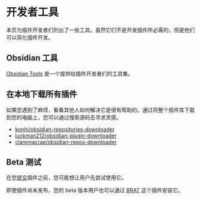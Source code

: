 <!--
 * @Author: luhaifeng666 youzui@hotmail.com
 * @Date: 2022-08-07 11:00:59
 * @LastEditors: luhaifeng666
 * @LastEditTime: 2022-08-17 10:37:08
 * @Description: 
-->
# 开发者工具

本页为插件开发者们列出了一些工具。虽然它们不是开发插件所必需的，但是他们可以简化插件开发。

## Obsidian 工具

[Obsidian Tools](https://github.com/obsidian-tools/obsidian-tools) 是一个提供给插件开发者们的工具集。

## 在本地下载所有插件

如果您遇到了麻烦，看看其他人如何解决它是很有帮助的。通过将整个插件库下载到您的电脑上，您可以通过搜索源码去寻求灵感。

- [konhi/obsidian-repositories-downloader](https://github.com/konhi/obsidian-repositories-downloader)
- [luckman212/obsidian-plugin-downloader](https://github.com/luckman212/obsidian-plugin-downloader)
- [claremacrae/obsidian-repos-downloader](https://github.com/claremacrae/obsidian-repos-downloader)

## Beta 测试

在您[提交](publishing/submit-your-plugin.md)插件之前，您可能想让用户先尝试使用它。

即使插件尚未发布，您的 beta 版本用户也可以通过 [BRAT](https://github.com/TfTHacker/obsidian42-brat) 这个插件安装它。
